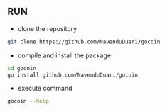 ## RUN

* clone the repository
```bash
git clone https://github.com/NavenduDuari/gocoin
```

* compile and install the package
```bash
cd gocoin
go install github.com/NavenduDuari/gocoin
```

* execute command
```bash
gocoin --help
```
